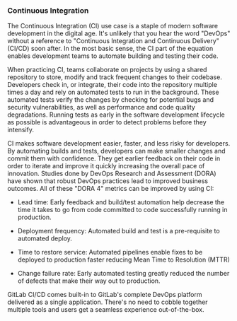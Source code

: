 
### Continuous Integration

The Continuous Integration (CI) use case is a staple of modern software development in the digital age. It's unlikely that you hear the word "DevOps" without a reference to "Continuous Integration and Continuous Delivery" (CI/CD) soon after. In the most basic sense, the CI part of the equation enables development teams to automate building and testing their code.

When practicing CI, teams collaborate on projects by using a shared repository to store, modify and track frequent changes to their codebase. Developers check in, or integrate, their code into the repository multiple times a day and rely on automated tests to run in the background. These automated tests verify the changes by checking for potential bugs and security vulnerabilities, as well as performance and code quality degradations. Running tests as early in the software development lifecycle as possible is advantageous in order to detect problems before they intensify.

CI makes software development easier, faster, and less risky for developers. By automating builds and tests, developers can make smaller changes and commit them with confidence. They get earlier feedback on their code in order to iterate and improve it quickly increasing the overall pace of innovation. Studies done by DevOps Research and Assessment (DORA) have shown that robust DevOps practices lead to improved business outcomes. All of these "DORA 4" metrics can be improved by using CI:

- Lead time: Early feedback and build/test automation help decrease the time it takes to go from code committed to code successfully running in production.

- Deployment frequency: Automated build and test is a pre-requisite to automated deploy.

- Time to restore service: Automated pipelines enable fixes to be deployed to production faster reducing Mean Time to Resolution (MTTR)

- Change failure rate: Early automated testing greatly reduced the number of defects that make their way out to production.

GitLab CI/CD comes built-in to GitLab's complete DevOps platform delivered as a single application. There's no need to cobble together multiple tools and users get a seamless experience out-of-the-box.
